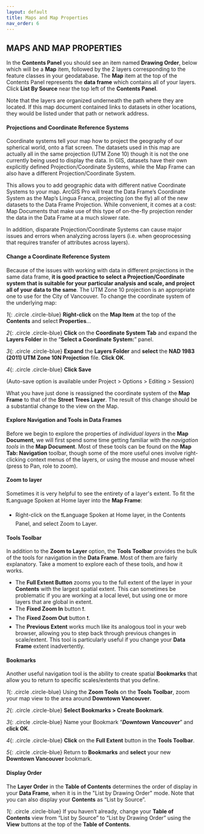 ```yaml
---
layout: default
title: Maps and Map Properties
nav_order: 6
---
```



## MAPS AND MAP PROPERTIES
In the **Contents Panel** you should see an item named **Drawing Order**, below which will be a **Map** item, followed by the  2 layers corresponding to the feature classes in your geodatabase. The **Map** item at the top of the Contents Panel represents the **data frame** which contains all of your layers. Click **List By Source** near the top left of the **Contents Panel**.

Note that the layers are organized underneath the path where they are located. If this map document contained links to datasets in other locations, they would be listed under that path or network address.

#### Projections and Coordinate Reference Systems
Coordinate systems tell your map how to project the geography of our spherical world, onto a flat screen. The datasets used in this map are actually all in the same projection (UTM Zone 10) though it is not the one currently being used to display the data. In GIS, datasets have their own explicitly defined Projection/Coordinate Systems, while the Map Frame can also have a different Projection/Coordinate System.  

This allows you to add geographic data with different native Coordinate Systems to your map. ArcGIS Pro will treat the Data Frame’s Coordinate System as the Map’s Lingua Franca, projecting (on the fly) all of the new datasets to the Data Frame Projection. While convenient, it comes at a cost: Map Documents that make use of this type of on-the-fly projection render the data in the Data Frame at a much slower rate.  

In addition, disparate Projection/Coordinate Systems can cause major issues and errors when analyzing across layers (i.e. when geoprocessing that requires transfer of attributes across layers).

#### Change a Coordinate Reference System
Because of the issues with working with data in different projections in the same data frame, **it is good practice to select a Projection/Coordinate system that is suitable for your particular analysis and scale, and project all of your data to the same**. The UTM Zone 10 projection is an appropriate one to use for the City of Vancouver. To change the coordinate system of the underlying map:

*1*{: .circle .circle-blue}	**Right-click** on the **Map Item** at the top of the **Contents** and select **Properties**…

*2*{: .circle .circle-blue}	**Click** on the **Coordinate System Tab** and expand the **Layers Folder** in the “**Select a Coordinate System:**” panel.

*3*{: .circle .circle-blue}	**Expand** the **Layers Folder** and **select** the **NAD 1983 (2011) UTM Zone 10N Projection** file. **Click OK**.

*4*{: .circle .circle-blue}	**Click Save**

(Auto-save option is available under Project > Options > Editing > Session)

What you have just done is reassigned the coordinate system of the **Map Frame** to that of the **Street Trees Layer**. The result of this change should be a substantial change to the view on the Map.

#### Explore Navigation and Tools in Data Frames
Before we begin to explore the properties of _individual layers_ in the **Map Document**, we will first spend some time getting familiar with the _navigation tools_ in the **Map Document**.  Most of these tools can be found on the **Map Tab: Navigation** toolbar, though some of the more useful ones involve right-clicking context menus of the layers, or using the mouse and mouse wheel (press to Pan, role to zoom).

#### Zoom to layer
Sometimes it is very helpful to see the entirety of a layer's extent. To fit the :exclamation:Language Spoken at Home layer into the **Map Frame**:
- Right-click on the :exclamation:Language Spoken at Home layer, in the Contents Panel, and select Zoom to Layer.

#### Tools Toolbar
In addition to the **Zoom to Layer** option, the **Tools Toolbar** provides the bulk of the tools for navigation in the **Data Frame**. Most of them are fairly explanatory. Take a moment to explore each of these tools, and how it works.
- The **Full Extent Button** zooms you to the full extent of the layer in your **Contents** with the largest spatial extent.  This can sometimes be problematic if you are working at a local level, but using one or more layers that are global in extent.
- The **Fixed Zoom In** button :exclamation:.
- The **Fixed Zoom Out** button :exclamation:.
- The **Previous Extent** works much like its analogous tool in your web browser, allowing you to step back through previous changes in scale/extent. This tool is particularly useful if you change your **Data Frame** extent inadvertently.

#### Bookmarks
Another useful navigation tool is the ability to create spatial **Bookmarks** that allow you to return to specific scales/extents that you define.

*1*{: .circle .circle-blue} Using the **Zoom Tools** on the **Tools Toolbar**, zoom your map view to the area around **Downtown Vancouver**.

*2*{: .circle .circle-blue} **Select Bookmarks > Create Bookmark**.

*3*{: .circle .circle-blue} Name your Bookmark “***Downtown Vancouver***” and **click OK**.

*4*{: .circle .circle-blue} **Click** on the **Full Extent** button in the **Tools Toolbar**.

*5*{: .circle .circle-blue} Return to **Bookmarks** and **select** your new **Downtown Vancouver** bookmark.

#### Display Order
The **Layer Order** in the **Table of Contents** determines the order of display in your **Data Frame**, when it is in the "List by Drawing Order" mode. Note that you can also display your **Contents** as “List by Source”.

*1*{: .circle .circle-blue} If you haven’t already, change your **Table of Contents** view from “List by Source” to “List by Drawing Order” using the **View** buttons at the top of the **Table of Contents**.
